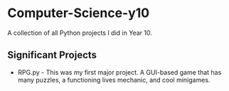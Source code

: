 # Computer-Science-y10
A collection of all Python projects I did in Year 10.

## Significant Projects
* RPG.py - This was my first major project. A GUI-based game that has many puzzles, a functioning lives mechanic, and cool minigames.